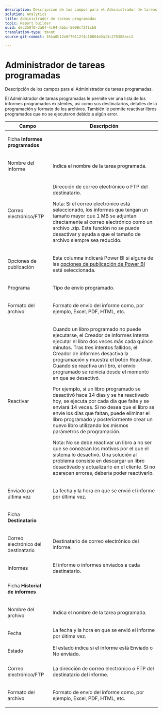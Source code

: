 ```yaml
---
description: Descripción de los campos para el Administrador de tareas programadas.
solution: Analytics
title: Administrador de tareas programadas
topic: Report builder
uuid: dec259f0-2a04-4c94-abbc-5008cf2f1cb8
translation-type: tm+mt
source-git-commit: 16ba0b12e0f70112f4c10804d0a13c278388ecc2

---
```



# Administrador de tareas programadas

Descripción de los campos para el Administrador de tareas programadas.

El Administrador de tareas programadas le permite ver una lista de los informes programados existentes, así como sus destinatarios, detalles de la programación y formato de los archivos. También le permite reactivar libros programados que no se ejecutaron debido a algún error.

<table id="table_21B07A0B5F1D4435A4E882E45A7A6B6E"> 
 <thead> 
  <tr> 
   <th colname="col1" class="entry"> Campo </th> 
   <th colname="col2" class="entry"> Descripción </th> 
  </tr> 
 </thead>
 <tbody> 
  <tr> 
   <td colname="col1"> <p>Ficha <b>Informes programados</b> </p> </td> 
   <td colname="col2"> </td> 
  </tr> 
  <tr> 
   <td colname="col1"> <p>Nombre del informe </p> </td> 
   <td colname="col2"> <p>Indica el nombre de la tarea programada. </p> </td> 
  </tr> 
  <tr> 
   <td colname="col1"> <p> Correo electrónico/FTP </p> </td> 
   <td colname="col2"> <p>Dirección de correo electrónico o FTP del destinatario. </p> <p>Nota: Si el correo electrónico está seleccionado, los informes que tengan un tamaño mayor que 1 MB se adjuntan directamente al correo electrónico como un archivo .zip. Esta función no se puede desactivar y ayuda a que el tamaño de archivo siempre sea reducido. </p> </td> 
  </tr> 
  <tr> 
   <td colname="col1"> <p>Opciones de publicación </p> </td> 
   <td colname="col2"> <p>Esta columna indicará Power BI si alguna de las <a href="/help/analyze/report-builder/c-publish-power-bi/integration-power-bi.md"  > opciones de publicación de Power BI</a> está seleccionada. </p> </td> 
  </tr> 
  <tr> 
   <td colname="col1"> <p>Programa </p> </td> 
   <td colname="col2"> <p>Tipo de envío programado. </p> </td> 
  </tr> 
  <tr> 
   <td colname="col1"> <p> Formato del archivo </p> </td> 
   <td colname="col2"> <p> Formato de envío del informe como, por ejemplo, Excel, PDF, HTML, etc. </p> </td> 
  </tr> 
  <tr> 
   <td colname="col1"> <p>Reactivar </p> </td> 
   <td colname="col2"> <p>Cuando un libro programado no puede ejecutarse, el Creador de informes intenta ejecutar el libro dos veces más cada quince minutos. Tras tres intentos fallidos, el Creador de informes desactiva la programación y muestra el botón <span class="wintitle">Reactivar</span>. Cuando se reactiva un libro, el envío programado se reinicia desde el momento en que se desactivó. </p> <p>Por ejemplo, si un libro programado se desactivó hace 14 días y se ha reactivado hoy, se ejecuta por cada día que falte y se enviará 14 veces. Si no desea que el libro se envíe los días que faltan, puede eliminar el libro programado y posteriormente crear un nuevo libro utilizando los mismos parámetros de programación. </p> <p> <p>Nota: No se debe reactivar un libro a no ser que se conozcan los motivos por el que el sistema lo desactivó. Una solución al problema consiste en descargar un libro desactivado y actualizarlo en el cliente. Si no aparecen errores, debería poder reactivarlo. </p> </p> </td> 
  </tr> 
  <tr> 
   <td colname="col1"> <p>Enviado por última vez </p> </td> 
   <td colname="col2"> <p>La fecha y la hora en que se envió el informe por última vez. </p> </td> 
  </tr> 
  <tr> 
   <td colname="col1"> <p>Ficha <b>Destinatario</b> </p> </td> 
   <td colname="col2"> </td> 
  </tr> 
  <tr> 
   <td colname="col1"> <p>Correo electrónico del destinatario </p> </td> 
   <td colname="col2"> Destinatario de correo electrónico del informe. </td> 
  </tr> 
  <tr> 
   <td colname="col1"> <p>Informes </p> </td> 
   <td colname="col2"> El informe o informes enviados a cada destinatario. </td> 
  </tr> 
  <tr> 
   <td colname="col1"> <p>Ficha <b>Historial de informes</b> </p> </td> 
   <td colname="col2"> </td> 
  </tr> 
  <tr> 
   <td colname="col1"> <p>Nombre del archivo </p> </td> 
   <td colname="col2"> Indica el nombre de la tarea programada. </td> 
  </tr> 
  <tr> 
   <td colname="col1"> <p>Fecha </p> </td> 
   <td colname="col2"> La fecha y la hora en que se envió el informe por última vez. </td> 
  </tr> 
  <tr> 
   <td colname="col1"> <p>Estado </p> </td> 
   <td colname="col2"> El estado indica si el informe está Enviado o No enviado. </td> 
  </tr> 
  <tr> 
   <td colname="col1"> <p>Correo electrónico/FTP </p> </td> 
   <td colname="col2"> La dirección de correo electrónico o FTP del destinatario del informe. </td> 
  </tr> 
  <tr> 
   <td colname="col1"> <p>Formato del archivo </p> </td> 
   <td colname="col2"> Formato de envío del informe como, por ejemplo, Excel, PDF, HTML, etc. </td> 
  </tr> 
 </tbody> 
</table>
